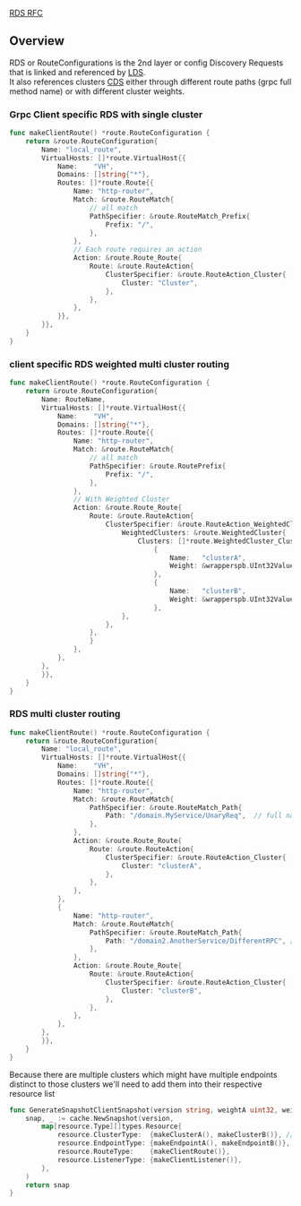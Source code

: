 [RDS RFC](https://github.com/grpc/proposal/blob/master/A27-xds-global-load-balancing.md#rds)

## Overview
RDS or RouteConfigurations is the 2nd layer or config Discovery Requests that is linked and referenced by [LDS](/cmd/echo/xds/LDS_README/LDS_README.md).  
It also references clusters [CDS](/cmd/echo/xds/LEARNING_README/CDS_README/CDS_README.md) either through different route paths (grpc full method name) or with different cluster weights.  

### Grpc Client specific RDS with single cluster
```go
func makeClientRoute() *route.RouteConfiguration {
	return &route.RouteConfiguration{
		Name: "local_route",
		VirtualHosts: []*route.VirtualHost{{
			Name:    "VH",
			Domains: []string{"*"},
			Routes: []*route.Route{{
				Name: "http-router",
				Match: &route.RouteMatch{
                    // all match
					PathSpecifier: &route.RouteMatch_Prefix{
						Prefix: "/",
					},
				},
                // Each route requires an action
				Action: &route.Route_Route{
					Route: &route.RouteAction{
						ClusterSpecifier: &route.RouteAction_Cluster{
							Cluster: "Cluster",
						},
					},
				},
			}},
		}},
	}
}
```

### client specific RDS weighted multi cluster routing
```go
func makeClientRoute() *route.RouteConfiguration {
	return &route.RouteConfiguration{
		Name: RouteName,
		VirtualHosts: []*route.VirtualHost{{
			Name:    "VH",
			Domains: []string{"*"},
			Routes: []*route.Route{{
				Name: "http-router",
				Match: &route.RouteMatch{
                    // all match
					PathSpecifier: &route.RoutePrefix{
						Prefix: "/",
					},
				},
                // With Weighted Cluster
				Action: &route.Route_Route{
					Route: &route.RouteAction{
    					ClusterSpecifier: &route.RouteAction_WeightedClusters{
        					WeightedClusters: &route.WeightedCluster{
            					Clusters: []*route.WeightedCluster_ClusterWeight{
                					{
                    					Name:   "clusterA",
                    					Weight: &wrapperspb.UInt32Value{Value: 70},
                					},
                					{
                    					Name:   "clusterB",
                    					Weight: &wrapperspb.UInt32Value{Value: 30},
                					},
            				},
        				},
    				},
					}
				},
			},
		},
		}},
	}
}
```

### RDS multi cluster routing
```go
func makeClientRoute() *route.RouteConfiguration {
	return &route.RouteConfiguration{
		Name: "local_route",
		VirtualHosts: []*route.VirtualHost{{
			Name:    "VH",
			Domains: []string{"*"},
			Routes: []*route.Route{{
				Name: "http-router",
				Match: &route.RouteMatch{
					PathSpecifier: &route.RouteMatch_Path{
						Path: "/domain.MyService/UnaryReq",  // full name path of grpc service proto, /package.grpcservice/rpc
					},
				},
				Action: &route.Route_Route{
					Route: &route.RouteAction{
						ClusterSpecifier: &route.RouteAction_Cluster{
							Cluster: "clusterA",
						},
					},
				},
			},
			{
				Name: "http-router",
				Match: &route.RouteMatch{
					PathSpecifier: &route.RouteMatch_Path{
						Path: "/domain2.AnotherService/DifferentRPC", // full name path of grpc service proto
					},
				},
				Action: &route.Route_Route{
					Route: &route.RouteAction{
						ClusterSpecifier: &route.RouteAction_Cluster{
							Cluster: "clusterB",
						},
					},
				},
			},
		},
		}},
	}
}
```
  
Because there are multiple clusters which might have multiple endpoints distinct to those clusters we'll need to add them into their respective resource list
```go
func GenerateSnapshotClientSnapshot(version string, weightA uint32, weightB uint32) *cache.Snapshot {
	snap, _ := cache.NewSnapshot(version,
		map[resource.Type][]types.Resource{
			resource.ClusterType:  {makeClusterA(), makeClusterB()}, // 2 resources
			resource.EndpointType: {makeEndpointA(), makeEndpointB()}, // 2 resources
			resource.RouteType:    {makeClientRoute()},
			resource.ListenerType: {makeClientListener()},
		},
	)
	return snap
}
```